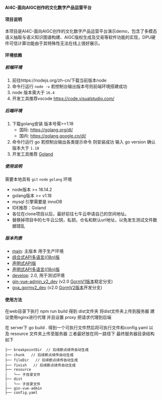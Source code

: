 #### AI4C-面向AIGC创作的文化数字产品运营平台

#### 项目说明

本项目是AI4C-面向AIGC创作的文化数字产品运营平台演示demo，包含了多模态语义抽取与语义知识图谱构建、AIGC版权生成及交易等软件功能的实现，DPU硬件可信计算功能由于其特殊性无法在线上很好展示。

#### 环境依赖

##### 前端环境

1. 前往https://nodejs.org/zh-cn/下载当前版本node
2. 命令行运行 `node -v` 若控制台输出版本号则前端环境搭建成功
3. node 版本需大于 `16.4`
4. 开发工具推荐vscode https://code.visualstudio.com/



##### 后端环境

1. 下载golang安装 版本号需>=1.18
   - 国际: https://golang.org/dl/
   - 国内: https://golang.google.cn/dl/
2. 命令行运行 go 若控制台输出各类提示命令 则安装成功 输入 go version 确认版本大于 `1.18`
3. 开发工具推荐 [Goland](https://www.jetbrains.com/go/)



##### 使用说明

 需要本地具有 `git` `node` `golang` 环境

- node版本 >= 16.14.2
- golang版本 >= v1.18
- mysql 引擎需要是 innoDB
- IDE推荐：Goland
- 各位在clone项目以后，最好前往七牛云申请自己的空间地址。
- 替换掉项目中的七牛云公钥，私钥，仓名和默认url地址，以免发生测试文件数据错乱



##### 版本列表

- [main](https://github.com/flipped-aurora/gin-vue-admin/tree/main): 主版本 用于生产环境
- [组合式API多语言(i18n)版](https://github.com/flipped-aurora/gin-vue-admin/tree/i18n-dev-new)
- [声明式API版](https://github.com/flipped-aurora/gin-vue-admin/tree/v2.4.x)
- [声明式API多语言(i18n)版](https://github.com/flipped-aurora/gin-vue-admin/tree/i18n-dev)
- [develop](https://github.com/flipped-aurora/gin-vue-admin/tree/develop): 2.0, 用于测试环境
- [gin-vue-admin_v2_dev](https://github.com/flipped-aurora/gin-vue-admin/tree/gin-vue-admin_v2_dev) (v2.0 [GormV1版本](https://v1.gorm.io/)稳定分支)
- [gva_gormv2_dev](https://github.com/flipped-aurora/gin-vue-admin/tree/gva_gormv2_dev) (v2.0 [GormV2版本](https://v2.gorm.io/)开发分支)

#### 使用方法

在web目录下执行 npm run build 得到 dist文件夹 将dist文件夹上传到服务器 建议使用nginx进行代理 并且设置 proxy 把请求代理到后端



在 server下 go build . 得到一个可执行文件然后将可执行文件和config.yaml 以及 resource 文件夹上传至服务器 三者最好放在同一路径下 最终服务器目录结构如下

    ├── breakpointDir  // 后续断点续传自动生成
    ├── chunk   // 后续断点续传自动生成
    ├── fileDir   // 后续断点续传自动生成
    ├── finish   // 后续断点续传自动生成
    ├── resource
    │   └── 子目录文件					
    ├── dist
    │   └── 子目录文件
    ├── gin-vue-admin
    ├── config.yaml